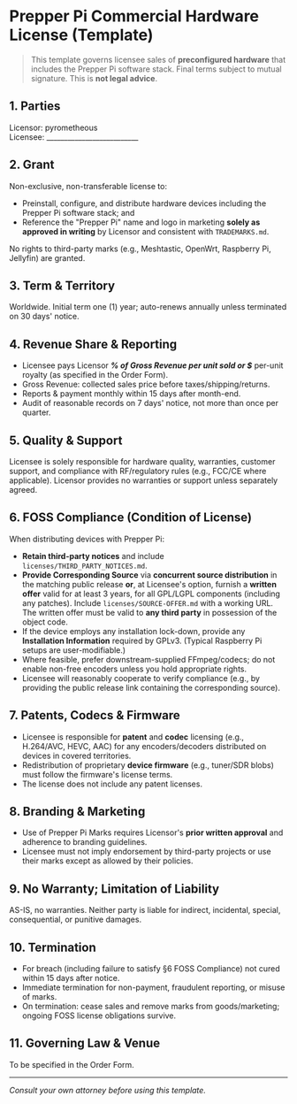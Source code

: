 # Prepper Pi Commercial Hardware License (Template)

> This template governs licensee sales of **preconfigured hardware** that includes the Prepper Pi software stack. Final terms subject to mutual signature. This is **not legal advice**.

## 1. Parties
Licensor: pyrometheous  
Licensee: __________________________

## 2. Grant
Non-exclusive, non-transferable license to:
- Preinstall, configure, and distribute hardware devices including the Prepper Pi software stack; and
- Reference the "Prepper Pi" name and logo in marketing **solely as approved in writing** by Licensor and consistent with `TRADEMARKS.md`.

No rights to third-party marks (e.g., Meshtastic, OpenWrt, Raspberry Pi, Jellyfin) are granted.

## 3. Term & Territory
Worldwide. Initial term one (1) year; auto-renews annually unless terminated on 30 days' notice.

## 4. Revenue Share & Reporting
- Licensee pays Licensor ___% of **Gross Revenue** per unit sold **or** $___ per-unit royalty (as specified in the Order Form).
- Gross Revenue: collected sales price before taxes/shipping/returns.
- Reports & payment monthly within 15 days after month-end.
- Audit of reasonable records on 7 days' notice, not more than once per quarter.

## 5. Quality & Support
Licensee is solely responsible for hardware quality, warranties, customer support, and compliance with RF/regulatory rules (e.g., FCC/CE where applicable). Licensor provides no warranties or support unless separately agreed.

## 6. FOSS Compliance (Condition of License)
When distributing devices with Prepper Pi:
- **Retain third-party notices** and include `licenses/THIRD_PARTY_NOTICES.md`.
- **Provide Corresponding Source** via **concurrent source distribution** in the matching public release **or**, at Licensee's option, furnish a **written offer** valid for at least 3 years, for all GPL/LGPL components (including any patches). Include `licenses/SOURCE-OFFER.md` with a working URL. The written offer must be valid to **any third party** in possession of the object code.
- If the device employs any installation lock-down, provide any **Installation Information** required by GPLv3. (Typical Raspberry Pi setups are user-modifiable.)
- Where feasible, prefer downstream-supplied FFmpeg/codecs; do not enable non-free encoders unless you hold appropriate rights.
- Licensee will reasonably cooperate to verify compliance (e.g., by providing the public release link containing the corresponding source).

## 7. Patents, Codecs & Firmware
- Licensee is responsible for **patent** and **codec** licensing (e.g., H.264/AVC, HEVC, AAC) for any encoders/decoders distributed on devices in covered territories.
- Redistribution of proprietary **device firmware** (e.g., tuner/SDR blobs) must follow the firmware's license terms.
- The license does not include any patent licenses.

## 8. Branding & Marketing
- Use of Prepper Pi Marks requires Licensor's **prior written approval** and adherence to branding guidelines.
- Licensee must not imply endorsement by third-party projects or use their marks except as allowed by their policies.

## 9. No Warranty; Limitation of Liability
AS-IS, no warranties. Neither party is liable for indirect, incidental, special, consequential, or punitive damages.

## 10. Termination
- For breach (including failure to satisfy §6 FOSS Compliance) not cured within 15 days after notice.
- Immediate termination for non-payment, fraudulent reporting, or misuse of marks.
- On termination: cease sales and remove marks from goods/marketing; ongoing FOSS license obligations survive.

## 11. Governing Law & Venue
To be specified in the Order Form.

---
*Consult your own attorney before using this template.*
